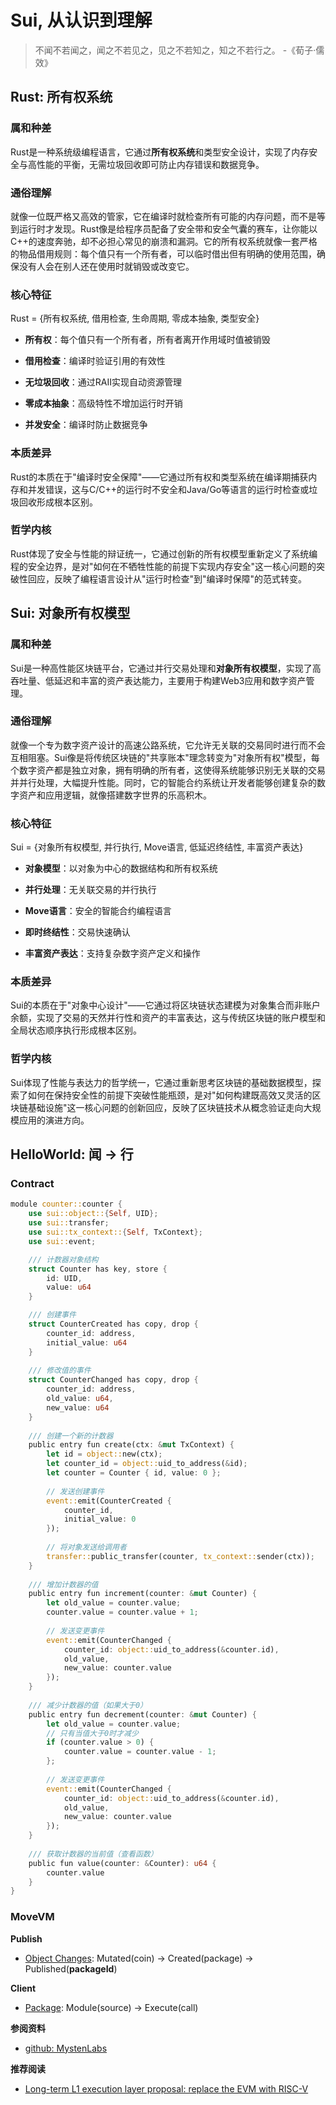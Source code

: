 # Sui, 从认识到理解


> 不闻不若闻之，闻之不若见之，见之不若知之，知之不若行之。    -《荀子·儒效》

## Rust: 所有权系统

### 属和种差

Rust是一种系统级编程语言，它通过**所有权系统**和类型安全设计，实现了内存安全与高性能的平衡，无需垃圾回收即可防止内存错误和数据竞争。

### 通俗理解

就像一位既严格又高效的管家，它在编译时就检查所有可能的内存问题，而不是等到运行时才发现。Rust像是给程序员配备了安全带和安全气囊的赛车，让你能以C++的速度奔驰，却不必担心常见的崩溃和漏洞。它的所有权系统就像一套严格的物品借用规则：每个值只有一个所有者，可以临时借出但有明确的使用范围，确保没有人会在别人还在使用时就销毁或改变它。

### 核心特征

Rust = {所有权系统, 借用检查, 生命周期, 零成本抽象, 类型安全}

- **所有权**：每个值只有一个所有者，所有者离开作用域时值被销毁

- **借用检查**：编译时验证引用的有效性

- **无垃圾回收**：通过RAII实现自动资源管理

- **零成本抽象**：高级特性不增加运行时开销

- **并发安全**：编译时防止数据竞争

### 本质差异

Rust的本质在于"编译时安全保障"——它通过所有权和类型系统在编译期捕获内存和并发错误，这与C/C++的运行时不安全和Java/Go等语言的运行时检查或垃圾回收形成根本区别。

### 哲学内核

Rust体现了安全与性能的辩证统一，它通过创新的所有权模型重新定义了系统编程的安全边界，是对"如何在不牺牲性能的前提下实现内存安全"这一核心问题的突破性回应，反映了编程语言设计从"运行时检查"到"编译时保障"的范式转变。

## Sui: 对象所有权模型

### 属和种差

Sui是一种高性能区块链平台，它通过并行交易处理和**对象所有权模型**，实现了高吞吐量、低延迟和丰富的资产表达能力，主要用于构建Web3应用和数字资产管理。

### 通俗理解

就像一个专为数字资产设计的高速公路系统，它允许无关联的交易同时进行而不会互相阻塞。Sui像是将传统区块链的"共享账本"理念转变为"对象所有权"模型，每个数字资产都是独立对象，拥有明确的所有者，这使得系统能够识别无关联的交易并并行处理，大幅提升性能。同时，它的智能合约系统让开发者能够创建复杂的数字资产和应用逻辑，就像搭建数字世界的乐高积木。

### 核心特征

Sui = {对象所有权模型, 并行执行, Move语言, 低延迟终结性, 丰富资产表达}

- **对象模型**：以对象为中心的数据结构和所有权系统

- **并行处理**：无关联交易的并行执行

- **Move语言**：安全的智能合约编程语言

- **即时终结性**：交易快速确认

- **丰富资产表达**：支持复杂数字资产定义和操作

### 本质差异

Sui的本质在于"对象中心设计"——它通过将区块链状态建模为对象集合而非账户余额，实现了交易的天然并行性和资产的丰富表达，这与传统区块链的账户模型和全局状态顺序执行形成根本区别。

### 哲学内核

Sui体现了性能与表达力的哲学统一，它通过重新思考区块链的基础数据模型，探索了如何在保持安全性的前提下突破性能瓶颈，是对"如何构建既高效又灵活的区块链基础设施"这一核心问题的创新回应，反映了区块链技术从概念验证走向大规模应用的演进方向。

## HelloWorld: 闻 -> 行

### Contract

```Rust
module counter::counter {
    use sui::object::{Self, UID};
    use sui::transfer;
    use sui::tx_context::{Self, TxContext};
    use sui::event;

    /// 计数器对象结构
    struct Counter has key, store {
        id: UID,
        value: u64
    }

    /// 创建事件
    struct CounterCreated has copy, drop {
        counter_id: address,
        initial_value: u64
    }
    
    /// 修改值的事件
    struct CounterChanged has copy, drop {
        counter_id: address,
        old_value: u64,
        new_value: u64
    }
    
    /// 创建一个新的计数器
    public entry fun create(ctx: &mut TxContext) {
        let id = object::new(ctx);
        let counter_id = object::uid_to_address(&id);
        let counter = Counter { id, value: 0 };
        
        // 发送创建事件
        event::emit(CounterCreated {
            counter_id,
            initial_value: 0
        });
        
        // 将对象发送给调用者
        transfer::public_transfer(counter, tx_context::sender(ctx));
    }
    
    /// 增加计数器的值
    public entry fun increment(counter: &mut Counter) {
        let old_value = counter.value;
        counter.value = counter.value + 1;
        
        // 发送变更事件
        event::emit(CounterChanged {
            counter_id: object::uid_to_address(&counter.id),
            old_value,
            new_value: counter.value
        });
    }
    
    /// 减少计数器的值（如果大于0）
    public entry fun decrement(counter: &mut Counter) {
        let old_value = counter.value;
        // 只有当值大于0时才减少
        if (counter.value > 0) {
            counter.value = counter.value - 1;
        };
        
        // 发送变更事件
        event::emit(CounterChanged {
            counter_id: object::uid_to_address(&counter.id),
            old_value,
            new_value: counter.value
        });
    }
    
    /// 获取计数器的当前值（查看函数）
    public fun value(counter: &Counter): u64 {
        counter.value
    }
} 
```

### MoveVM

**Publish** 

- [Object Changes](https://testnet.suivision.xyz/txblock/DgjM3S1LAkTyqwc5CcMkAJB5Ae9bU8grsCHusVjebnKK?tab=Changes): Mutated(coin) -> Created(package) -> Published(**packageId**)

**Client**

- [Package](https://testnet.suivision.xyz/package/0x2fb787d8d4a457f3dbed971089b1747396fe714048f955b4a7777b50a23968b5?tab=Code): Module(source) -> Execute(call)

**参阅资料**

- [github: MystenLabs](https://github.com/MystenLabs)

**推荐阅读**

- [Long-term L1 execution layer proposal: replace the EVM with RISC-V](https://ethereum-magicians.org/t/long-term-l1-execution-layer-proposal-replace-the-evm-with-risc-v/23617)

